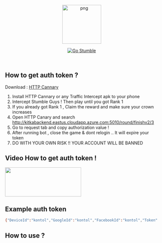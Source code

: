 <p align="center">
<img src="https://i.pinimg.com/736x/9c/1a/7b/9c1a7b98ba1e02023393846c9509c587.jpg" alt="png" width="128" height="128"/>
</p>
<p align="center">
<a href="#"><img title="Go Stumble" src="https://img.shields.io/badge/Go Stumble-green?colorA=%23ff0000&colorB=%23017e40&style=for-the-badge"></a>
</p>
<br>


## How to get auth token ?
Download : [HTTP Cannary](https://apkcombo.com/id/httpcanary-http-sniffer-capture-analysis/com.guoshi.httpcanary)
1. Install HTTP Cannary or any Traffic Intercept apk to your phone
2. Intercept Stumble Guys ! Then play until you got Rank 1
3. If you already got Rank 1 , Claim the reward and make sure your crown increases
4. Open HTTP Canary and search http://kitkabackend.eastus.cloudapp.azure.com:5010/round/finishv2/3
5. Go to request tab and copy authorization value !
6. After running bot , close the game & dont relogin .. It will expire your token
7. DO WITH YOUR OWN RISK !! YOUR ACCOUNT WILL BE BANNED

## Video How to get auth token !
<a href="https://streamable.com/pa7o9f">
  <img src="https://i.ibb.co/Wvjz7XS/click-removebg-preview.png" width="250" height="96">
</a>

## Example auth token

```sh
{"DeviceId":"kontol","GoogleId":"kontol","FacebookId":"kontol","Token":"kontol","Timestamp":69696969,"Hash":"kontol"}
```

## How to use ?